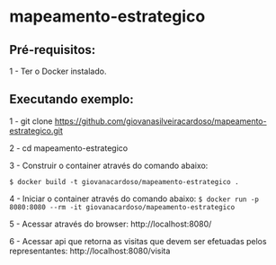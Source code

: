 # mapeamento-estrategico

Pré-requisitos:
---------------
1 - Ter o Docker instalado.

Executando exemplo:
-------------------
1 - git clone https://github.com/giovanasilveiracardoso/mapeamento-estrategico.git

2 - cd mapeamento-estrategico

3 - Construir o container através do comando abaixo:

   ``$ docker build -t giovanacardoso/mapeamento-estrategico .``

4 - Iniciar o container através do comando abaixo:
	``$ docker run -p 8080:8080 --rm -it giovanacardoso/mapeamento-estrategico``

5 - Acessar através do browser:
	http://localhost:8080/
	
6 - Acessar api que retorna as visitas que devem ser efetuadas pelos representantes:
	http://localhost:8080/visita
